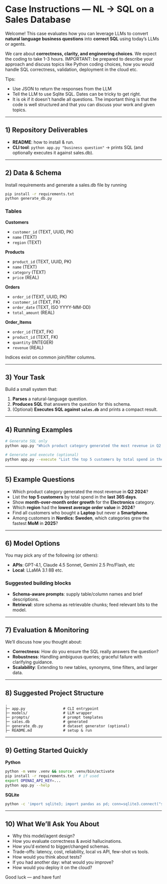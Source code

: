 # Case Instructions — NL → SQL on a Sales Database

Welcome! This case evaluates how you can leverage LLMs to convert **natural language business questions** into **correct SQL** using today’s LLMs or agents.

We care about **correctness, clarity, and engineering choices**. We expect the coding to take 1-3 hours. IMPORTANT: be prepared to describe your approach and discuss topics like Python coding choices, how you would handle SQL correctness, validation, deployment in the cloud etc.

Tips:
- Use JSON to return the responses from the LLM
- Tell the LLM to use Sqlite SQL. Dates can be tricky to get right.
- It is ok if it doesn't handle all questions. The important thing is that the code is well structured and that you can discuss your work and given topics.

---

## 1) Repository Deliverables

- **README**: how to install & run.
- **CLI tool**: `python app.py "business question"` → prints SQL (and optionally executes it against sales.db).

---

## 2) Data & Schema

Install requirements and generate a sales.db file by running

```bash
pip install -r requirements.txt
python generate_db.py
```

### Tables

**Customers**
- `customer_id` (TEXT, UUID, PK)  
- `name` (TEXT)  
- `region` (TEXT)

**Products**
- `product_id` (TEXT, UUID, PK)  
- `name` (TEXT)  
- `category` (TEXT)  
- `price` (REAL)

**Orders**
- `order_id` (TEXT, UUID, PK)  
- `customer_id` (TEXT, FK)  
- `order_date` (TEXT, ISO YYYY-MM-DD)  
- `total_amount` (REAL)

**Order_Items**
- `order_id` (TEXT, FK)  
- `product_id` (TEXT, FK)  
- `quantity` (INTEGER)  
- `revenue` (REAL)

Indices exist on common join/filter columns.

---

## 3) Your Task

Build a small system that:
1. **Parses** a natural-language question.
2. **Produces SQL** that answers the question for this schema.
3. (Optional) **Executes SQL against `sales.db`** and prints a compact result.

---

## 4) Running Examples

```bash
# Generate SQL only
python app.py "Which product category generated the most revenue in Q2 2024?"

# Generate and execute (optional)
python app.py --execute "List the top 5 customers by total spend in the last year"
```

---

## 5) Example Questions

- Which product category generated the most revenue in **Q2 2024**?  
- List the **top 5 customers** by total spend in the **last 365 days**.  
- Show **month-over-month order growth** for the **Electronics** category.  
- Which **region** had the **lowest average order value** in **2024**?  
- Find all customers who bought a **Laptop** but never a **Smartphone**.  
- Among customers in **Nordics: Sweden**, which categories grew the fastest **MoM** in **2025**?

---

## 6) Model Options

You may pick any of the following (or others):
- **APIs**: GPT-4.1, Claude 4.5 Sonnet, Gemini 2.5 Pro/Flash, etc
- **Local**: LLaMA 3.1 8B etc.

### Suggested building blocks
- **Schema-aware prompts**: supply table/column names and brief descriptions.
- **Retrieval**: store schema as retrievable chunks; feed relevant bits to the model.

---

## 7) Evaluation & Monitoring

We’ll discuss how you thought about:
- **Correctness**: How do you ensure the SQL really answers the question?
- **Robustness**: Handling ambiguous queries; graceful failure with clarifying guidance.
- **Scalability**: Extending to new tables, synonyms, time filters, and larger data.

---

## 8) Suggested Project Structure

```
.
├─ app.py                 # CLI entrypoint
├─ models/                # LLM wrapper
├─ prompts/               # prompt templates
├─ sales.db               # generated 
├─ generate_db.py         # dataset generator (optional)
├─ README.md              # setup & run
```

---

## 9) Getting Started Quickly

**Python**
```bash
python -m venv .venv && source .venv/bin/activate
pip install -r requirements.txt  # if used
export OPENAI_API_KEY=...
python app.py --help
```

**SQLite**
```bash
python -c 'import sqlite3; import pandas as pd; conn=sqlite3.connect("sales.db"); print(pd.read_sql_query("SELECT COUNT(*) AS n FROM Orders", conn))'
```

---

## 10) What We’ll Ask You About

- Why this model/agent design?  
- How you evaluate correctness & avoid hallucinations.  
- How you’d extend to bigger/changed schemas.  
- Trade-offs: latency, cost, reliability, local vs API, few-shot vs tools. 
- How would you think about tests? 
- If you had another day: what would you improve?
- How would you deploy it on the cloud?

Good luck — and have fun!